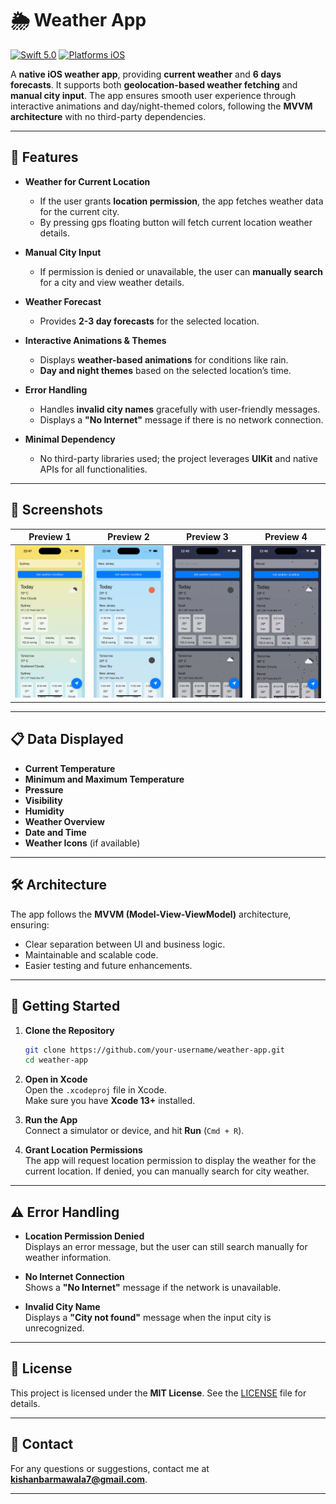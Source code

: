 # 🌦️ Weather App

[![Swift 5.0](https://img.shields.io/badge/Swift-5.10-orange.svg?style=flat)](https://developer.apple.com/swift/)
[![Platforms iOS](https://img.shields.io/badge/Platforms-iOS-green.svg?style=flat)](http://www.apple.com/ios/)

A **native iOS weather app**, providing **current weather** and **6 days forecasts**. It supports both **geolocation-based weather fetching** and **manual city input**. The app ensures smooth user experience through interactive animations and day/night-themed colors, following the **MVVM architecture** with no third-party dependencies.

---

## 🌟 Features

- **Weather for Current Location**

  - If the user grants **location permission**, the app fetches weather data for the current city.
  - By pressing gps floating button will fetch current location weather details.

- **Manual City Input**

  - If permission is denied or unavailable, the user can **manually search** for a city and view weather details.

- **Weather Forecast**

  - Provides **2-3 day forecasts** for the selected location.

- **Interactive Animations & Themes**

  - Displays **weather-based animations** for conditions like rain.
  - **Day and night themes** based on the selected location’s time.

- **Error Handling**

  - Handles **invalid city names** gracefully with user-friendly messages.
  - Displays a **"No Internet"** message if there is no network connection.

- **Minimal Dependency**
  - No third-party libraries used; the project leverages **UIKit** and native APIs for all functionalities.

---

## 📱 Screenshots

Preview 1                  | Preview 2                 | Preview 3                 | Preview 4                  
:-------------------------:|:-------------------------:|:-------------------------:|:-------------------------:
| ![](https://github.com/kishanbarmawala/Weather-App/blob/main/Preview/demo-1.png) | ![](https://github.com/kishanbarmawala/Weather-App/blob/main/Preview/demo-2.png) | ![](https://github.com/kishanbarmawala/Weather-App/blob/main/Preview/demo-3.png) | ![](https://github.com/kishanbarmawala/Weather-App/blob/main/Preview/demo-4.gif) |

---

## 📋 Data Displayed

- **Current Temperature**
- **Minimum and Maximum Temperature**
- **Pressure**
- **Visibility**
- **Humidity**
- **Weather Overview**
- **Date and Time**
- **Weather Icons** (if available)

---

## 🛠️ Architecture

The app follows the **MVVM (Model-View-ViewModel)** architecture, ensuring:

- Clear separation between UI and business logic.
- Maintainable and scalable code.
- Easier testing and future enhancements.

---

## 🚀 Getting Started

1. **Clone the Repository**

   ```bash
   git clone https://github.com/your-username/weather-app.git
   cd weather-app
   ```

2. **Open in Xcode**  
   Open the `.xcodeproj` file in Xcode.  
   Make sure you have **Xcode 13+** installed.

3. **Run the App**  
   Connect a simulator or device, and hit **Run** (`Cmd + R`).

4. **Grant Location Permissions**  
   The app will request location permission to display the weather for the current location. If denied, you can manually search for city weather.

---

## ⚠️ Error Handling

- **Location Permission Denied**  
  Displays an error message, but the user can still search manually for weather information.

- **No Internet Connection**  
  Shows a **"No Internet"** message if the network is unavailable.

- **Invalid City Name**  
  Displays a **"City not found"** message when the input city is unrecognized.

---

## 📝 License

This project is licensed under the **MIT License**. See the [LICENSE](LICENSE) file for details.

---

## 📧 Contact

For any questions or suggestions, contact me at **kishanbarmawala7@gmail.com**.

---
